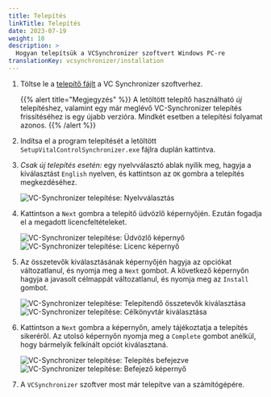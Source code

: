 ```yaml
---
title: Telepítés
linkTitle: Telepítés
date: 2023-07-19
weight: 10
description: >
  Hogyan telepítsük a VCSynchronizer szoftvert Windows PC-re
translationKey: vcsynchronizer/installation  
---
```

1. Töltse le a [telepítő fájlt](/download/SetupVitalControlSynchronizer.exe) a VC Synchronizer szoftverhez.

   {{% alert title="Megjegyzés" %}}
  A letöltött telepítő használható *új* telepítéshez, valamint egy már meglévő VC-Synchronizer telepítés frissítéséhez is egy újabb verzióra. Mindkét esetben a telepítési folyamat azonos.
   {{% /alert %}}

2. Indítsa el a program telepítését a letöltött `SetupVitalControlSynchronizer.exe` fájlra duplán kattintva.

3. *Csak új telepítés esetén:* egy nyelvválasztó ablak nyílik meg, hagyja a kiválasztást `English` nyelven, és kattintson az `OK` gombra a telepítés megkezdéséhez.

   ![VC-Synchronizer telepítése: Nyelvválasztás](../images/installation/lang-select.png "Nyelvválasztás")

4. Kattintson a `Next` gombra a telepítő üdvözlő képernyőjén. Ezután fogadja el a megadott licencfeltételeket.

   ![VC-Synchronizer telepítése: Üdvözlő képernyő](../images/installation/welcome.png "Üdvözlő képernyő") ![VC-Synchronizer telepítése: Licenc képernyő](../images/installation/license.png "Licenc képernyő")

5. Az összetevők kiválasztásának képernyőjén hagyja az opciókat változatlanul, és nyomja meg a `Next` gombot. A következő képernyőn hagyja a javasolt célmappát változatlanul, és nyomja meg az `Install` gombot.

   ![VC-Synchronizer telepítése: Telepítendő összetevők kiválasztása](../images/installation/components.png "Összetevők kiválasztása") ![VC-Synchronizer telepítése: Célkönyvtár kiválasztása](../images/installation/install-dir.png "Célkönyvtár kiválasztása")

6. Kattintson a `Next` gombra a képernyőn, amely tájékoztatja a telepítés sikeréről. Az utolsó képernyőn nyomja meg a `Complete` gombot anélkül, hogy bármelyik felkínált opciót kiválasztaná.

   ![VC-Synchronizer telepítése: Telepítés befejezve](../images/installation/completed.png "Telepítés befejezve") ![VC-Synchronizer telepítése: Befejező képernyő](../images/installation/finish.png "Telepítés sikeres")


7. A `VCSynchronizer` szoftver most már telepítve van a számítógépére.

